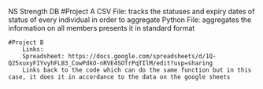 NS Strength DB
    #Project A
        CSV File:
            tracks the statuses and expiry dates of status of every individual in order to aggregate
        Python File:
            aggregates the information on all members
            presents it in standard format

    #Project B
        Links:
        Spreadsheet: https://docs.google.com/spreadsheets/d/1Q-Q25xuxyFIYvyhFLB3_CowPdkO-nRVE4SOTrPqTIlM/edit?usp=sharing
        Links back to the code which can do the same function but in this case, it does it in accordance to the data on the google sheets
